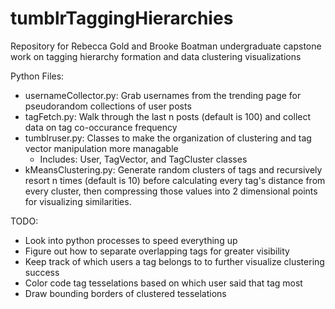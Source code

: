 # tumblrTaggingHierarchies
Repository for Rebecca Gold and Brooke Boatman undergraduate capstone work on tagging hierarchy formation and data clustering visualizations

Python Files:
- usernameCollector.py: Grab usernames from the trending page for pseudorandom collections of user posts
- tagFetch.py: Walk through the last n posts (default is 100) and collect data on tag co-occurance frequency
- tumblruser.py: Classes to make the organization of clustering and tag vector manipulation more managable
	- Includes: User, TagVector, and TagCluster classes
- kMeansClustering.py: Generate random clusters of tags and recursively resort n times (default is 10) before calculating every tag's distance from every cluster, then compressing those values into 2 dimensional points for visualizing similarities.

TODO:
- Look into python processes to speed everything up
- Figure out how to separate overlapping tags for greater visibility
- Keep track of which users a tag belongs to to further visualize clustering success
- Color code tag tesselations based on which user said that tag most
- Draw bounding borders of clustered tesselations
